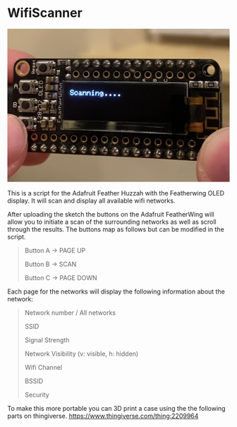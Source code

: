 # WifiScanner
![Wifi Scanner](https://github.com/scrimmie/WifiScanner/blob/main/Wifi_Scanner.png?raw=true)

This is a script for the Adafruit Feather Huzzah with the Featherwing OLED display. It will scan and display all available wifi networks.

After uploading the sketch the buttons on the Adafruit FeatherWing will allow you to initiate a scan of the surrounding networks as well as scroll through the results. The buttons map as follows but can be modified in the script.

> Button A -> PAGE UP
> 
> Button B -> SCAN
> 
> Button C -> PAGE DOWN

Each page for the networks will display the following information about the network:

> Network number / All networks
> 
> SSID
> 
> Signal Strength
> 
> Network Visibility (v: visible, h: hidden)
> 
> Wifi Channel
> 
> BSSID
> 
> Security

To make this more portable you can 3D print a case using the the following parts on thingiverse.
https://www.thingiverse.com/thing:2209964
